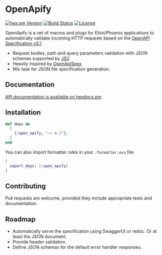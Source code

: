 # OpenApify

<!-- rdmx :badges
    hexpm         : "open_apify?color=4e2a8e"
    github_action : "lud/open_apify/elixir.yaml?label=CI&branch=main"
    license       : open_apify
    -->
[![hex.pm Version](https://img.shields.io/hexpm/v/open_apify?color=4e2a8e)](https://hex.pm/packages/open_apify)
[![Build Status](https://img.shields.io/github/actions/workflow/status/lud/open_apify/elixir.yaml?label=CI&branch=main)](https://github.com/lud/open_apify/actions/workflows/elixir.yaml?query=branch%3Amain)
[![License](https://img.shields.io/hexpm/l/open_apify.svg)](https://hex.pm/packages/open_apify)
<!-- rdmx /:badges -->

OpenApify is a set of macros and plugs for Elixir/Phoenix applications to
automatically validate incoming HTTP requests based on the [OpenAPI Specification v3.1](https://spec.openapis.org/oas/v3.1.1.html).

* Request bodies, path and query parameters validation with JSON schemas
  supported by [JSV](https://hex.pm/packages/jsv).
* Heavily inspired by [OpenApiSpex](https://hex.pm/packages/open_api_spex).
* Mix task for JSON file specification generation.


## Documentation

[API documentation is available on hexdocs.pm](https://hexdocs.pm/open_apify/).


## Installation

<!-- rdmx :app_dep vsn:$app_vsn -->
```elixir
def deps do
  [
    {:open_apify, "~> 0.1"},
  ]
end
```
<!-- rdmx /:app_dep -->

You can also import formatter rules in your `.formatter.exs` file:

```elixir
[
  import_deps: [:open_apify]
]
```

## Contributing

Pull requests are welcome, provided they include appropriate tests and documentation.

## Roadmap

* Automatically serve the specification using SwaggerUI or redoc. Or at least
  the JSON document.
* Provide header validation.
* Define JSON schemas for the default error handler responses.